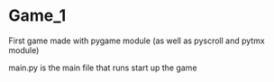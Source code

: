 # Game_1
First game made with pygame module (as well as pyscroll and pytmx module)

main.py is the main file that runs start up the game

